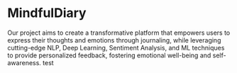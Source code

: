 # MindfulDiary
Our project aims to create a transformative platform that empowers users to express their thoughts and emotions through journaling, while leveraging cutting-edge NLP, Deep Learning, Sentiment Analysis, and ML techniques to provide personalized feedback, fostering emotional well-being and self-awareness.
test